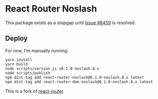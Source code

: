 # React Router Noslash

This package exists as a stopgap until [Issue #8459](https://github.com/remix-run/react-router/issues/8459) is resolved.

## Deploy

For now, I'm manually running:

```
yarn install
yarn build
node scripts/version.js v6.1.0-noslash.8.x
node scripts/publish
npm dist-tag add react-router-noslash@6.1.0-noslash.8.x latest
npm dist-tag add react-router-dom-noslash@6.1.0-noslash.8.x latest
```

This is a fork of [react-router](https://github.com/remix-run/react-router).
